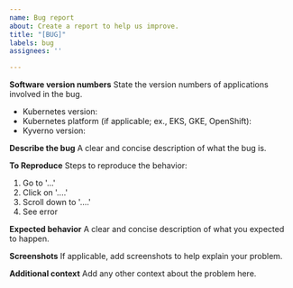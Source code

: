 ```yaml
---
name: Bug report
about: Create a report to help us improve.
title: "[BUG]"
labels: bug
assignees: ''

---
```


**Software version numbers**
State the version numbers of applications involved in the bug.

* Kubernetes version:
* Kubernetes platform (if applicable; ex., EKS, GKE, OpenShift):
* Kyverno version:

**Describe the bug**
A clear and concise description of what the bug is.

**To Reproduce**
Steps to reproduce the behavior:
1. Go to '...'
2. Click on '....'
3. Scroll down to '....'
4. See error

**Expected behavior**
A clear and concise description of what you expected to happen.

**Screenshots**
If applicable, add screenshots to help explain your problem.

**Additional context**
Add any other context about the problem here.
